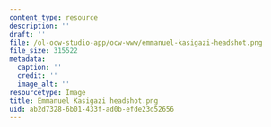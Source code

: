 ```yaml
---
content_type: resource
description: ''
draft: ''
file: /ol-ocw-studio-app/ocw-www/emmanuel-kasigazi-headshot.png
file_size: 315522
metadata:
  caption: ''
  credit: ''
  image_alt: ''
resourcetype: Image
title: Emmanuel Kasigazi headshot.png
uid: ab2d7328-6b01-433f-ad0b-efde23d52656
---
```

